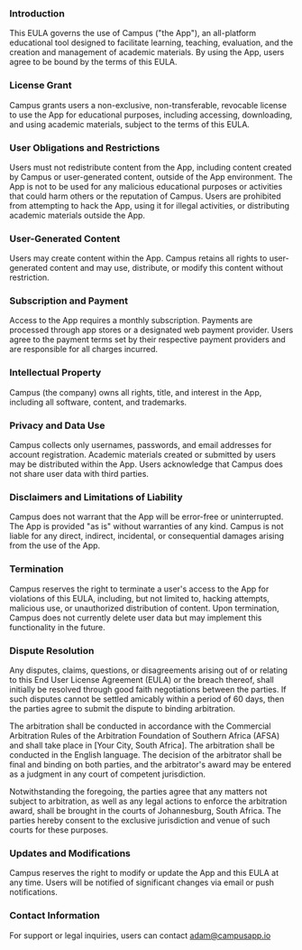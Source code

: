 ### Introduction

This EULA governs the use of Campus ("the App"), an all-platform educational tool designed to facilitate learning, teaching, evaluation, and the creation and management of academic materials. By using the App, users agree to be bound by the terms of this EULA.

### License Grant

Campus grants users a non-exclusive, non-transferable, revocable license to use the App for educational purposes, including accessing, downloading, and using academic materials, subject to the terms of this EULA.

### User Obligations and Restrictions

Users must not redistribute content from the App, including content created by Campus or user-generated content, outside of the App environment.
The App is not to be used for any malicious educational purposes or activities that could harm others or the reputation of Campus.
Users are prohibited from attempting to hack the App, using it for illegal activities, or distributing academic materials outside the App.

### User-Generated Content

Users may create content within the App. Campus retains all rights to user-generated content and may use, distribute, or modify this content without restriction.

### Subscription and Payment

Access to the App requires a monthly subscription. Payments are processed through app stores or a designated web payment provider.
Users agree to the payment terms set by their respective payment providers and are responsible for all charges incurred.

### Intellectual Property

Campus (the company) owns all rights, title, and interest in the App, including all software, content, and trademarks.

### Privacy and Data Use

Campus collects only usernames, passwords, and email addresses for account registration. Academic materials created or submitted by users may be distributed within the App.
Users acknowledge that Campus does not share user data with third parties.

### Disclaimers and Limitations of Liability

Campus does not warrant that the App will be error-free or uninterrupted. The App is provided "as is" without warranties of any kind.
Campus is not liable for any direct, indirect, incidental, or consequential damages arising from the use of the App.

### Termination

Campus reserves the right to terminate a user's access to the App for violations of this EULA, including, but not limited to, hacking attempts, malicious use, or unauthorized distribution of content.
Upon termination, Campus does not currently delete user data but may implement this functionality in the future.

### Dispute Resolution

Any disputes, claims, questions, or disagreements arising out of or relating to this End User License Agreement (EULA) or the breach thereof, shall initially be resolved through good faith negotiations between the parties. If such disputes cannot be settled amicably within a period of 60 days, then the parties agree to submit the dispute to binding arbitration.

The arbitration shall be conducted in accordance with the Commercial Arbitration Rules of the Arbitration Foundation of Southern Africa (AFSA) and shall take place in [Your City, South Africa]. The arbitration shall be conducted in the English language. The decision of the arbitrator shall be final and binding on both parties, and the arbitrator's award may be entered as a judgment in any court of competent jurisdiction.

Notwithstanding the foregoing, the parties agree that any matters not subject to arbitration, as well as any legal actions to enforce the arbitration award, shall be brought in the courts of Johannesburg, South Africa. The parties hereby consent to the exclusive jurisdiction and venue of such courts for these purposes.

### Updates and Modifications

Campus reserves the right to modify or update the App and this EULA at any time. Users will be notified of significant changes via email or push notifications.

### Contact Information

For support or legal inquiries, users can contact adam@campusapp.io
